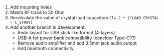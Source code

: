 1. Add mounting holes
1. Match RF trace to 50 Ohm
1. Recalculate the value of crystal load capacitors `Cl= 2 * (CLOAD_CRYSTAL - C_STRAY)`
1. Add another branch in development:
   * Redo layout for USB stick like format (4-layers)
   * USB-A for power bank compatibility (concider Type-C??)
   * Remove audio amplifier and add 3.5mm jack audio output
   * Add bluetooth connectivity 
